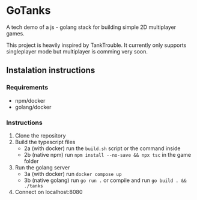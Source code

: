 # GoTanks

A tech demo of a js - golang stack for building simple 2D multiplayer games.

This project is heavily inspired by TankTrouble. It currently only supports singleplayer mode but multiplayer is comming very soon.

## Instalation instructions

### Requirements

- npm/docker
- golang/docker

### Instructions

1. Clone the repository
2. Build the typescript files
   - 2a (with docker) run the `build.sh` script or the command inside
   - 2b (native npm) run `npm install --no-save && npx tsc` in the game folder
3. Run the golang server
   - 3a (with docker) run `docker compose up`
   - 3b (native golang) run `go run .` or compile and run `go build . && ./tanks`
4. Connect on localhost:8080
